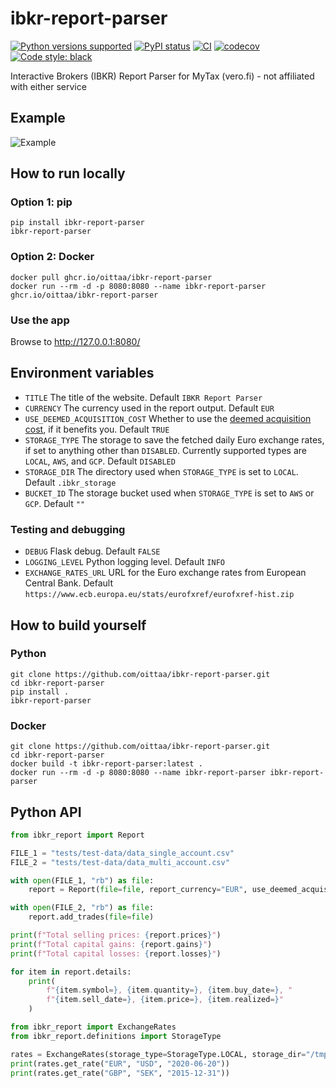 # ibkr-report-parser

[![Python versions supported](https://img.shields.io/pypi/pyversions/ibkr-report-parser.svg?logo=python)](https://pypi.org/project/ibkr-report-parser/)
[![PyPI status](https://badge.fury.io/py/ibkr-report-parser.svg)](https://pypi.org/project/ibkr-report-parser/)
[![CI](https://github.com/oittaa/ibkr-report-parser/actions/workflows/main.yml/badge.svg)](https://github.com/oittaa/ibkr-report-parser/actions/workflows/main.yml)
[![codecov](https://codecov.io/gh/oittaa/ibkr-report-parser/branch/main/graph/badge.svg?token=BV211C3GE5)](https://codecov.io/gh/oittaa/ibkr-report-parser)
[![Code style: black](https://img.shields.io/badge/code%20style-black-000000.svg)](https://github.com/psf/black)

Interactive Brokers (IBKR) Report Parser for MyTax (vero.fi) - not affiliated with either service

## Example

![Example](https://user-images.githubusercontent.com/8972248/141529794-55226165-f844-405f-a251-a91b07701efa.png)

## How to run locally

### Option 1: pip
```shell
pip install ibkr-report-parser
ibkr-report-parser
```

### Option 2: Docker
````shell
docker pull ghcr.io/oittaa/ibkr-report-parser
docker run --rm -d -p 8080:8080 --name ibkr-report-parser ghcr.io/oittaa/ibkr-report-parser
````

### Use the app

Browse to http://127.0.0.1:8080/

## Environment variables

* `TITLE` The title of the website. Default `IBKR Report Parser`
* `CURRENCY` The currency used in the report output. Default `EUR`
* `USE_DEEMED_ACQUISITION_COST` Whether to use the [deemed acquisition cost][selling shares], if it benefits you. Default `TRUE`
* `STORAGE_TYPE` The storage to save the fetched daily Euro exchange rates, if set to anything other than `DISABLED`. Currently supported types are `LOCAL`, `AWS`, and `GCP`. Default `DISABLED`
* `STORAGE_DIR` The directory used when `STORAGE_TYPE` is set to `LOCAL`. Default `.ibkr_storage`
* `BUCKET_ID` The storage bucket used when `STORAGE_TYPE` is set to `AWS` or `GCP`. Default `""`

### Testing and debugging
* `DEBUG` Flask debug. Default `FALSE`
* `LOGGING_LEVEL` Python logging level. Default `INFO`
* `EXCHANGE_RATES_URL` URL for the Euro exchange rates from European Central Bank. Default `https://www.ecb.europa.eu/stats/eurofxref/eurofxref-hist.zip`

## How to build yourself

### Python
```shell
git clone https://github.com/oittaa/ibkr-report-parser.git
cd ibkr-report-parser
pip install .
ibkr-report-parser
```

### Docker
```shell
git clone https://github.com/oittaa/ibkr-report-parser.git
cd ibkr-report-parser
docker build -t ibkr-report-parser:latest .
docker run --rm -d -p 8080:8080 --name ibkr-report-parser ibkr-report-parser
```

## Python API

```python
from ibkr_report import Report

FILE_1 = "tests/test-data/data_single_account.csv"
FILE_2 = "tests/test-data/data_multi_account.csv"

with open(FILE_1, "rb") as file:
    report = Report(file=file, report_currency="EUR", use_deemed_acquisition_cost=True)

with open(FILE_2, "rb") as file:
    report.add_trades(file=file)

print(f"Total selling prices: {report.prices}")
print(f"Total capital gains: {report.gains}")
print(f"Total capital losses: {report.losses}")

for item in report.details:
    print(
        f"{item.symbol=}, {item.quantity=}, {item.buy_date=}, "
        f"{item.sell_date=}, {item.price=}, {item.realized=}"
    )

```

```python
from ibkr_report import ExchangeRates
from ibkr_report.definitions import StorageType

rates = ExchangeRates(storage_type=StorageType.LOCAL, storage_dir="/tmp/my_storage")
print(rates.get_rate("EUR", "USD", "2020-06-20"))
print(rates.get_rate("GBP", "SEK", "2015-12-31"))
```

[selling shares]: https://www.vero.fi/en/individuals/property/investments/selling-shares/
